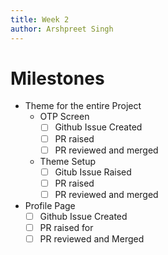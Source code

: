 ```yaml
---
title: Week 2
author: Arshpreet Singh
---
```

# Milestones
- Theme for the entire Project
	- OTP Screen
		- [ ] Github Issue Created
		- [ ] PR raised
		- [ ] PR reviewed and merged
	- Theme Setup
		- [ ] Gitub Issue Raised
		- [ ] PR raised
		- [ ] PR reviewed and merged
- Profile Page
	- [ ] Github Issue Created
	- [ ] PR raised for
	- [ ] PR reviewed and Merged